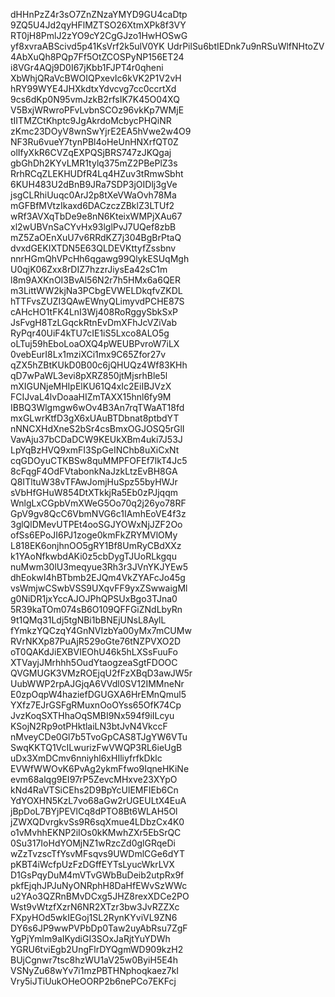 dHHnPzZ4r3sO7ZnZNzaYMYD9GU4caDtp
9ZQ5U4Jd2qyHFlMZTSO26XtmXPk8f3VY
RT0jH8PmlJ2zYO9cY2CgGJzo1HwHOSwG
yf8xvraABScivd5p41KsVrf2k5ulV0YK
UdrPilSu6btIEDnk7u9nRSuWlfNHtoZV
4AbXuQh8PQp7Ff5OtZCOSPyNP156ET24
i8VGr4AQj9D0I67jKbb1FJPT4r0qheni
XbWhjQRaVcBWOIQPxevIc6kVK2P1V2vH
hRY99WYE4JHXkdtxYdvcvg7cc0ccrtXd
9cs6dKp0N95vmJzkB2rfsIK7K45O04XQ
V5BxjWRwroPFvLvbnSCOz96vkKp7WMjE
tIITMZCtKhptc9JgAkrdoMcbycPHQiNR
zKmc23DOyV8wnSwYjrE2EA5hVwe2w4O9
NF3Ru6vueY7tynPBl4oHeUnHNXrfQT0Z
olIfyXkR6CVZqEXPQSjBRS747zJKQgaj
gbGhDh2KYvLMR1tylq375mZ2PBePlZ3s
RrhRCqZLEKHUDfR4Lq4HZuv3tRmwSbht
6KUH483U2dBnB9JRa7SDP3jOIDlj3gVe
jsgCLRhiUuqc0ArJ2p8tXeVWaOvh78Ma
mGFBfMVtzIkaxd6DACzczZBklZ3LTUf2
wRf3AVXqTbDe9e8nN6KteixWMPjXAu67
xl2wUBVnSaCYvHx93lglPvJ7UQef8zbB
mZ5ZaOEnXuU7v6RRdKZ7j304BgBrPtaQ
dvxdGEKIXTDN5E63QLDEVKttyfZssbnv
nnrHGmQhVPcHh6qgawg99QlykESUqMgh
U0qjK06Zxx8rDIZ7hzzrJiysEa42sC1m
l8m9AXKnOI3BvAl56N2r7h5HMx6a6QER
m3LittWW2kjNa3PCbgEVWELDkqfvZKDL
hTTFvsZUZI3QAwEWnyQLimyvdPCHE87S
cAHcHO1tFK4LnI3Wj408RoRggySbkSxP
JsFvgH8TzLGqckRtnEvDmXFhJcVZiVab
RyPqr40UiF4kTU7cIE1iS5Lxco8ALO5g
oLTuj59hEboLoaOXQ4pWEUBPvroW7iLX
0vebEurI8Lx1mziXCi1mx9C65Zfor27v
qZX5hZBtKUkD0B00c6jQHUQz4Wf83KHh
qD7wPaWL3evi8pXRZ850jtMjsrhBle5l
mXIGUNjeMHIpElKU61Q4xIc2EiIBJVzX
FCIJvaL4lvDoaaHIZmTAXX15hnl6fy9M
IBBQ3Wlgmgw6wOv4B3An7rqTWaAT18fd
mxGLwrKtfD3gX6xUAuBTDbnat8ptbdYT
nNNCXHdXneS2bSr4csBmxOGJOSQ5rGlI
VavAju37bCDaDCW9KEUkXBm4uki7J53J
LpYqBzHVQ9xmFI3SpGeINChb8uXiCxNt
cqGDOyuCTKBSw8quMMPFOFEf7lkT4Jc5
8cFqgF4OdFVtabonkNaJzkLtzEvBH8GA
Q8ITltuW38vTFAwJomjHuSpz55byHWJr
sVbHfGHuW854DtXTkkjRa5Eb0zPJjqqm
WnlgLxCGpbVmXWeG5Oo70q2j26yo78RF
GpV9gv8QcC6VbmNVG6c1IAmhEoVE4f3z
3glQlDMevUTPEt4ooSGJYOWxNjJZF2Oo
ofSs6EPoJI6PJ1zoge0kmFkZRYMVlOMy
L818EK6onjhnOO5gRY1Bf8UmRyCBdXXz
k1YAoNfkwbdAKi0z5cbDygTJUoRLkgqu
nuMwm30lU3meqyue3Rh3r3JVnYKJYEw5
dhEokwI4hBTbmb2EJQm4VkZYAFcJo45g
vsWmjwCSwbVSS9UXqvFF9yxZSwwaigMl
g0NiDR1jxYccAJOJPhQPSUxBgo3TJna0
5R39kaTOm074sB6O109QFFGiZNdLbyRn
9t1QMq31Ldj5tgNBi1bBNEjUNsL8AylL
fYmkzYQCzqY4GnNVIzbYa00yMx7mCUMw
RVrNKXp87PuAjR529oGte76tNZPVXO2D
oT0QAKdJiEXBVIEOhU46k5hLXSsFuuFo
XTVayjJMrhhh5OudYtaogzeaSgtFDOOC
QVGMUGK3VMzROEjqU2fFzXBqD3awJW5r
UubWWP2rpAJGjqA6VVdl0SV12IMMneNr
E0zpOqpW4haziefDGUGXA6HrEMnQmul5
YXfz7EJrGSFgRMuxnOoOYss65OfK74Cp
JvzKoqSXTHhaOqSMBI9Nx594f9iILcyu
KSojN2Rp9otPHktlaiLN3btJvN4VkccF
nMveyCDe0Gl7b5TvoGpCAS8TJgYW6VTu
SwqKKTQ1VcILwurizFwVWQP3RL6ieUgB
uDx3XmDCmv6nniyhl6xHIliyfrfkDklc
EVWfWWOvK6PvAg2ykmFfwo9IqneHKiNe
evm68alqg9EI97rP5ZevcMHxve23XYpO
kNd4RaVTSiCEhs2D9BpYcUlEMFIEb6Cn
YdYOXHN5KzL7vo68aGw2rUGEULtX4EuA
jBpDoL7BYjPEVlCq8dPTO8Bt6WLAH5Ol
jZWXQDvrgkvSs9R6sqXmue4LDbzCx4K0
o1vMvhhEKNP2iIOs0kKMwhZXr5EbSrQC
0Su317IoHdYOMjNZ1wRzcZd0glGRqeDi
wZzTvzscTfYsvMFsqvs9UWDmlCGe6dYT
pKBT4iWcfpUzFzDGffEYTsLyucWkrLVX
D1GsPqyDuM4mVTvGWbBuDeib2utpRx9f
pkfEjqhJPJuNyONRphH8DaHfEWvSzWWc
u2YAo3QZRnBMvDCxg5JHZ8rexXDCe2PO
Wst9vWtzfXzrN6NR2XTzr3bw3JvRZZXc
FXpyHOd5wkIEGoj1SL2RynKYviVL9ZN6
DY6s6JP9wwPVPbDp0Taw2uyAbRsu7ZgF
YgPjYmlm9aIKydiGI3SOxJaRjtYuYDWh
YGRU6tviEgb2UngFlrDYQgmWD909kzH2
BUjCgnwr7tsc8hzWU1aV25w0ByiH5E4h
VSNyZu68wYv7i1mzPBTHNphoqkaez7kI
Vry5iJTiUukOHeOORP2b6nePCo7EKFcj
